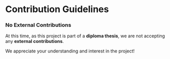 # Contribution Guidelines

### No External Contributions

At this time, as this project is part of a **diploma thesis**, we are not accepting any **external contributions**.

We appreciate your understanding and interest in the project!